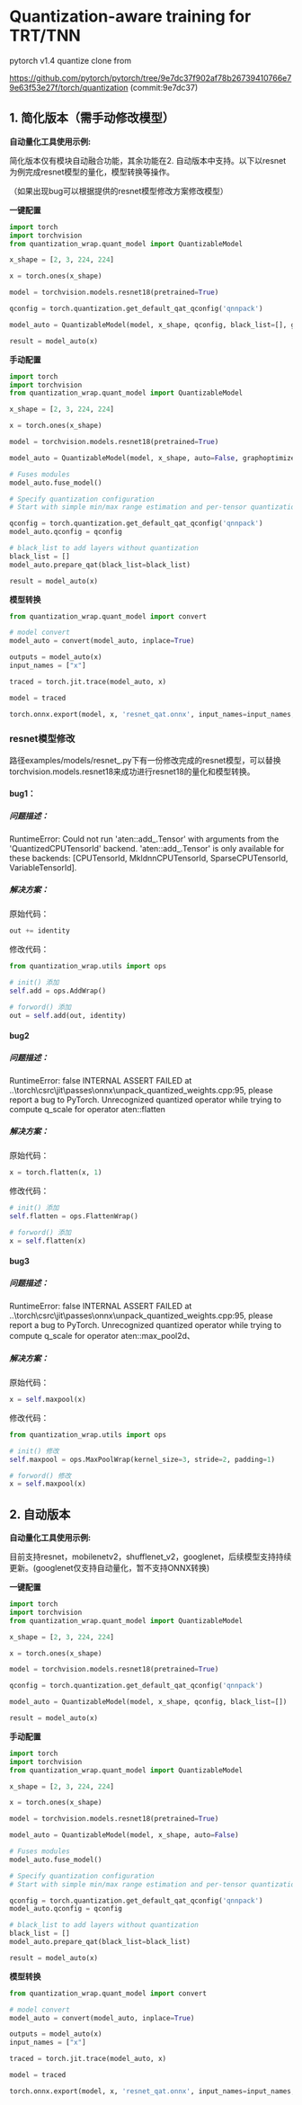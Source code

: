 # Quantization-aware training for TRT/TNN

pytorch v1.4 quantize clone from

https://github.com/pytorch/pytorch/tree/9e7dc37f902af78b26739410766e79e63f53e27f/torch/quantization (commit:9e7dc37)



## 1. 简化版本（需手动修改模型）

**自动量化工具使用示例:**

简化版本仅有模块自动融合功能，其余功能在2. 自动版本中支持。以下以resnet为例完成resnet模型的量化，模型转换等操作。

（如果出现bug可以根据提供的resnet模型修改方案修改模型）

**一键配置**

```python
import torch
import torchvision
from quantization_wrap.quant_model import QuantizableModel

x_shape = [2, 3, 224, 224]

x = torch.ones(x_shape)

model = torchvision.models.resnet18(pretrained=True)

qconfig = torch.quantization.get_default_qat_qconfig('qnnpack')

model_auto = QuantizableModel(model, x_shape, qconfig, black_list=[], graphoptimizer='easy')

result = model_auto(x)
```

**手动配置**

```python
import torch
import torchvision
from quantization_wrap.quant_model import QuantizableModel

x_shape = [2, 3, 224, 224]

x = torch.ones(x_shape)

model = torchvision.models.resnet18(pretrained=True)

model_auto = QuantizableModel(model, x_shape, auto=False, graphoptimizer='easy')

# Fuses modules
model_auto.fuse_model()

# Specify quantization configuration
# Start with simple min/max range estimation and per-tensor quantization of weights and activation

qconfig = torch.quantization.get_default_qat_qconfig('qnnpack')
model_auto.qconfig = qconfig

# black_list to add layers without quantization
black_list = []
model_auto.prepare_qat(black_list=black_list)

result = model_auto(x)
```

**模型转换**

```python
from quantization_wrap.quant_model import convert

# model convert
model_auto = convert(model_auto, inplace=True)

outputs = model_auto(x)
input_names = ["x"]

traced = torch.jit.trace(model_auto, x)

model = traced

torch.onnx.export(model, x, 'resnet_qat.onnx', input_names=input_names, example_outputs=outputs,operator_export_type=torch.onnx.OperatorExportTypes.ONNX_ATEN_FALLBACK)
```

### resnet模型修改

路径examples/models/resnet_.py下有一份修改完成的resnet模型，可以替换torchvision.models.resnet18来成功进行resnet18的量化和模型转换。

#### bug1：

##### 问题描述：

RuntimeError: Could not run 'aten::add_.Tensor' with arguments from the 'QuantizedCPUTensorId' backend. 'aten::add_.Tensor' is only available for these backends: [CPUTensorId, MkldnnCPUTensorId, SparseCPUTensorId, VariableTensorId].

##### 解决方案：

原始代码：

```python
out += identity
```

修改代码：

```python
from quantization_wrap.utils import ops

# init() 添加
self.add = ops.AddWrap()

# forword() 添加
out = self.add(out, identity)
```

#### bug2

##### 问题描述：

RuntimeError: false INTERNAL ASSERT FAILED at ..\torch\csrc\jit\passes\onnx\unpack_quantized_weights.cpp:95, please report a bug to PyTorch. Unrecognized quantized operator while trying to compute q_scale for operator aten::flatten

##### 解决方案：

原始代码：

```python
x = torch.flatten(x, 1)
```

修改代码：

```python
# init() 添加
self.flatten = ops.FlattenWrap()

# forword() 添加
x = self.flatten(x)
```

#### bug3

##### 问题描述：

RuntimeError: false INTERNAL ASSERT FAILED at ..\torch\csrc\jit\passes\onnx\unpack_quantized_weights.cpp:95, please report a bug to PyTorch. Unrecognized quantized operator while trying to compute q_scale for operator aten::max_pool2d、

##### 解决方案：

原始代码：

```python
x = self.maxpool(x)
```

修改代码：

```python
from quantization_wrap.utils import ops

# init() 修改
self.maxpool = ops.MaxPoolWrap(kernel_size=3, stride=2, padding=1)

# forword() 修改
x = self.maxpool(x)
```

## 2. 自动版本

**自动量化工具使用示例:**

目前支持resnet，mobilenetv2，shufflenet_v2，googlenet，后续模型支持持续更新。(googlenet仅支持自动量化，暂不支持ONNX转换)

**一键配置**

```python
import torch
import torchvision
from quantization_wrap.quant_model import QuantizableModel

x_shape = [2, 3, 224, 224]

x = torch.ones(x_shape)

model = torchvision.models.resnet18(pretrained=True)

qconfig = torch.quantization.get_default_qat_qconfig('qnnpack')

model_auto = QuantizableModel(model, x_shape, qconfig, black_list=[])

result = model_auto(x)
```

**手动配置**

```python
import torch
import torchvision
from quantization_wrap.quant_model import QuantizableModel

x_shape = [2, 3, 224, 224]

x = torch.ones(x_shape)

model = torchvision.models.resnet18(pretrained=True)

model_auto = QuantizableModel(model, x_shape, auto=False)

# Fuses modules
model_auto.fuse_model()

# Specify quantization configuration
# Start with simple min/max range estimation and per-tensor quantization of weights and activation

qconfig = torch.quantization.get_default_qat_qconfig('qnnpack')
model_auto.qconfig = qconfig

# black_list to add layers without quantization
black_list = []
model_auto.prepare_qat(black_list=black_list)

result = model_auto(x)
```

**模型转换**

```python
from quantization_wrap.quant_model import convert

# model convert
model_auto = convert(model_auto, inplace=True)

outputs = model_auto(x)
input_names = ["x"]

traced = torch.jit.trace(model_auto, x)

model = traced

torch.onnx.export(model, x, 'resnet_qat.onnx', input_names=input_names, example_outputs=outputs,operator_export_type=torch.onnx.OperatorExportTypes.ONNX_ATEN_FALLBACK)
```

